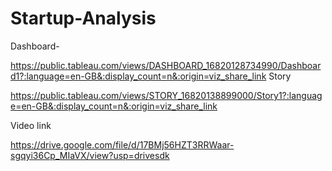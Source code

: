 # Startup-Analysis
Dashboard-

https://public.tableau.com/views/DASHBOARD_16820128734990/Dashboard1?:language=en-GB&:display_count=n&:origin=viz_share_link
Story

https://public.tableau.com/views/STORY_16820138899000/Story1?:language=en-GB&:display_count=n&:origin=viz_share_link

Video link

https://drive.google.com/file/d/17BMj56HZT3RRWaar-sgqyi36Cp_MIaVX/view?usp=drivesdk
